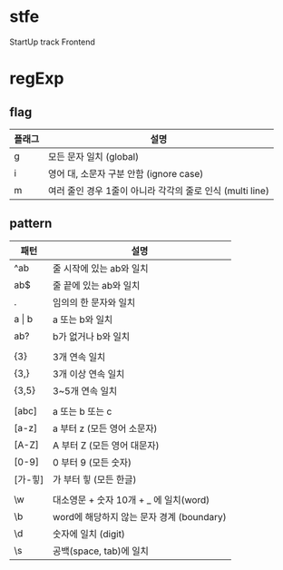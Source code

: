 # stfe

StartUp track Frontend

# regExp

## flag

| 플래그 | 설명                                                      |
| ------ | --------------------------------------------------------- |
| g      | 모든 문자 일치 (global)                                   |
| i      | 영어 대, 소문자 구분 안함 (ignore case)                   |
| m      | 여러 줄인 경우 1줄이 아니라 각각의 줄로 인식 (multi line) |

## pattern

| 패턴         | 설명                                      |
| ------------ | ----------------------------------------- |
| ^ab          | 줄 시작에 있는 ab와 일치                  |
| ab$          | 줄 끝에 있는 ab와 일치                    |
| .            | 임의의 한 문자와 일치                     |
| a &verbar; b | a 또는 b와 일치                           |
| ab?          | b가 없거나 b와 일치                       |
|              |                                           |
| {3}          | 3개 연속 일치                             |
| {3,}         | 3개 이상 연속 일치                        |
| {3,5}        | 3~5개 연속 일치                           |
|              |                                           |
| [abc]        | a 또는 b 또는 c                           |
| [a-z]        | a 부터 z (모든 영어 소문자)               |
| [A-Z]        | A 부터 Z (모든 영어 대문자)               |
| [0-9]        | 0 부터 9 (모든 숫자)                      |
| [가-힣]      | 가 부터 힣 (모든 한글)                    |
|              |                                           |
| \w           | 대소영문 + 숫자 10개 + \_ 에 일치(word)   |
| \b           | word에 해당하지 않는 문자 경계 (boundary) |
| \d           | 숫자에 일치 (digit)                       |
| \s           | 공백(space, tab)에 일치                   |
